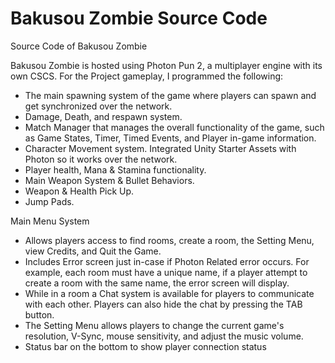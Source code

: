 # Bakusou Zombie Source Code
 Source Code of Bakusou Zombie

Bakusou Zombie is hosted using Photon Pun 2, a multiplayer engine with its own CSCS. For the Project gameplay, I programmed the following:
- The main spawning system of the game where players can spawn and get synchronized over the network.
- Damage, Death, and respawn system.
- Match Manager that manages the overall functionality of the game, such as Game States, Timer, Timed Events, and Player in-game information.
- Character Movement system. Integrated Unity Starter Assets with Photon so it works over the network.
- Player health, Mana & Stamina functionality.
- Main Weapon System & Bullet Behaviors.
- Weapon & Health Pick Up.
- Jump Pads.

Main Menu System
- Allows players access to find rooms, create a room, the Setting Menu, view Credits, and Quit the Game.
- Includes Error screen just in-case if Photon Related error occurs. For example, each room must have a unique name, if a player attempt to create a room with the same name, the error screen will display.
- While in a room a Chat system is available for players to communicate with each other. Players can also hide the chat by pressing the TAB button.
- The Setting Menu allows players to change the current game's resolution, V-Sync, mouse sensitivity, and adjust the music volume.
- Status bar on the bottom to show player connection status